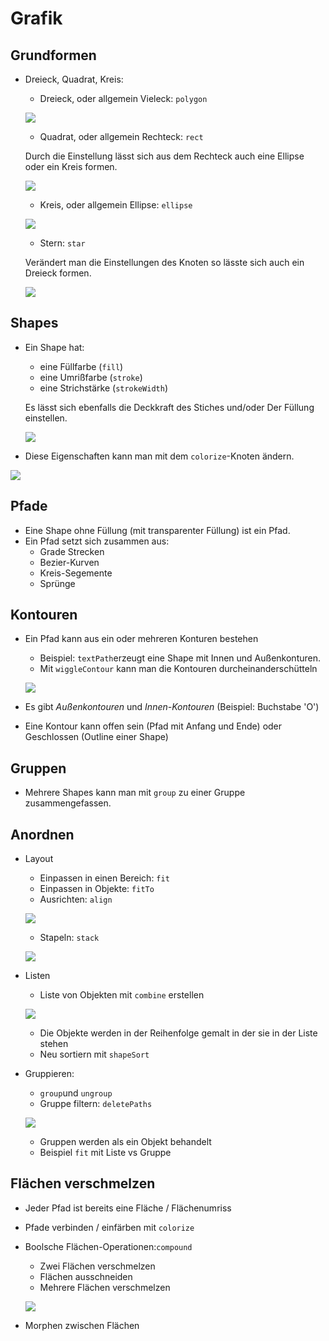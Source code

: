 # Grafik

## Grundformen

- Dreieck, Quadrat, Kreis:
	- Dreieck, oder allgemein Vieleck: `polygon`
	
	![](assets/shape_1.gif)
	
	- Quadrat, oder allgemein Rechteck: `rect`
	
	Durch die Einstellung lässt sich aus dem Rechteck auch eine Ellipse oder ein Kreis formen.
	
	![](assets/shape_2.gif)
	
	- Kreis, oder allgemein Ellipse: `ellipse`
	
	![](assets/shape_3.gif)
	
	- Stern: `star`
	
	Verändert man die Einstellungen des Knoten so lässte sich auch ein Dreieck formen.
	
	![](assets/shape_4.gif)

## Shapes

- Ein Shape hat:
	- eine Füllfarbe (`fill`) 
	- eine Umrißfarbe (`stroke`)
	- eine Strichstärke (`strokeWidth`)
	
	Es lässt sich ebenfalls die Deckkraft des Stiches und/oder Der Füllung einstellen.
	
	![](assets/fill.png)
	
- Diese Eigenschaften kann man mit dem `colorize`-Knoten ändern.

![](assets/shape_5.gif)

## Pfade

- Eine Shape ohne Füllung (mit transparenter Füllung) ist ein Pfad.
- Ein Pfad setzt sich zusammen aus:
	- Grade Strecken
	- Bezier-Kurven
	- Kreis-Segemente
	- Sprünge

## Kontouren

- Ein Pfad kann aus ein oder mehreren Konturen bestehen
	- Beispiel: `textPath`erzeugt eine Shape mit Innen und Außenkonturen. 
	- Mit `wiggleContour` kann man die Kontouren durcheinanderschütteln
	
	![](assets/contour.gif)
	
- Es gibt *Außenkontouren* und *Innen-Kontouren*
  (Beispiel: Buchstabe 'O')
- Eine Kontour kann offen sein (Pfad mit Anfang und Ende) oder Geschlossen (Outline einer Shape)

## Gruppen

- Mehrere Shapes kann man mit `group` zu einer Gruppe zusammengefassen.


## Anordnen

- Layout
	- Einpassen in einen Bereich: `fit`
	- Einpassen in Objekte: `fitTo`
	- Ausrichten: `align`
	
	![](assets/align.png)
	
	- Stapeln: `stack`
	
	![](assets/stack.gif)
	
- Listen
	- Liste von Objekten mit `combine` erstellen
	
	![](assets/combine.png)
	
	- Die Objekte werden in der Reihenfolge gemalt in der sie in der Liste stehen
	- Neu sortiern mit `shapeSort`
	
- Gruppieren:
	- `group`und `ungroup`
	- Gruppe filtern: `deletePaths`
	
	![](assets/deletepaths.gif)
	
	- Gruppen werden als ein Objekt behandelt
	- Beispiel `fit` mit Liste vs Gruppe

## Flächen verschmelzen

- Jeder Pfad ist bereits eine Fläche / Flächenumriss
- Pfade verbinden / einfärben mit `colorize`
- Boolsche Flächen-Operationen:`compound`
	- Zwei Flächen verschmelzen
	- Flächen ausschneiden
	- Mehrere Flächen verschmelzen
	
	![](assets/compound.gif)
	
- Morphen zwischen Flächen

	


	
